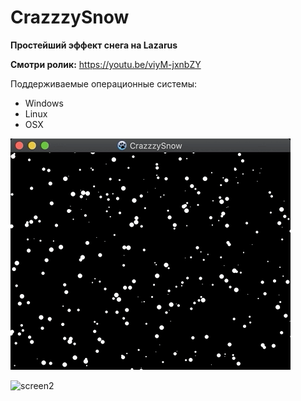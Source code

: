 # CrazzzySnow
**Простейший эффект снега на Lazarus**

**Смотри ролик:** https://youtu.be/viyM-jxnbZY

Поддерживаемые операционные системы:
* Windows
* Linux
* OSX

![screen1](screen1.gif)  

![screen2](screen2.gif)
